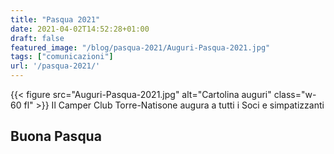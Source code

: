```yaml
---
title: "Pasqua 2021"
date: 2021-04-02T14:52:28+01:00
draft: false
featured_image: "/blog/pasqua-2021/Auguri-Pasqua-2021.jpg"
tags: ["comunicazioni"]
url: '/pasqua-2021/'
---
```


{{< figure src="Auguri-Pasqua-2021.jpg" alt="Cartolina auguri" class="w-60 fl" >}}
Il Camper Club Torre-Natisone augura a tutti i Soci e simpatizzanti

## Buona Pasqua


